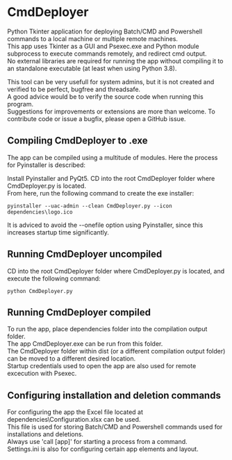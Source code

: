 # CmdDeployer
Python Tkinter application for deploying Batch/CMD and Powershell commands to a local machine or multiple remote machines.<br>
This app uses Tkinter as a GUI and Psexec.exe and Python module subprocess to execute commands remotely, and redirect cmd output.<br>
No external libraries are required for running the app without compiling it to an standalone executable (at least when using Python 3.8).

This tool can be very usefull for system admins, but it is not created and verified to be perfect, bugfree and threadsafe.<br>
A good advice would be to verify the source code when running this program.<br>
Suggestions for improvements or extensions are more than welcome. To contribute code or issue a bugfix, please open a GitHub issue.

## Compiling CmdDeployer to .exe
The app can be compiled using a multitude of modules.
Here the process for Pyinstaller is described:

Install Pyinstaller and PyQt5. CD into the root CmdDeployer folder where CmdDeployer.py is located.<br>
From here, run the following command to create the exe installer:

```
pyinstaller --uac-admin --clean CmdDeployer.py --icon dependencies\logo.ico
```

It is adviced to avoid the --onefile option using Pyinstaller, since this increases startup time significantly.

## Running CmdDeployer uncompiled
CD into the root CmdDeployer folder where CmdDeployer.py is located, and execute the following command:
```
python CmdDeployer.py
```

## Running CmdDeployer compiled
To run the app, place dependencies folder into the compilation output folder.<br>
The app CmdDeployer.exe can be run from this folder.<br>
The CmdDeployer folder within dist (or a different compilation output folder) can be moved to a different desired location.<br>
Startup credentials used to open the app are also used for remote excecution with Psexec.<br>

## Configuring installation and deletion commands
For configuring the app the Excel file located at dependencies\Configuration.xlsx can be used.<br>
This file is used for storing Batch/CMD and Powershell commands used for installations and deletions.<br>
Always use 'call [app]' for starting a process from a command.<br>
Settings.ini is also for configuring certain app elements and layout.<br>
